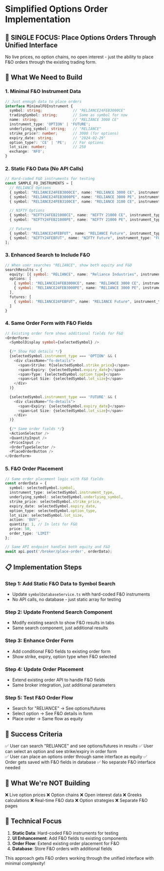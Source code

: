 # Simplified Options Order Implementation

## 🎯 **SINGLE FOCUS: Place Options Orders Through Unified Interface**

No live prices, no option chains, no open interest - just the ability to place F&O orders through the existing trading form.

## 🔧 **What We Need to Build**

### **1. Minimal F&O Instrument Data**
```typescript
// Just enough data to place orders
interface MinimalFOInstrument {
  symbol: string;              // "RELIANCE24FEB3000CE"
  tradingSymbol: string;       // Same as symbol for now
  name: string;                // "RELIANCE 3000 CE"
  instrument_type: 'OPTION' | 'FUTURE';
  underlying_symbol: string;   // "RELIANCE"
  strike_price?: number;       // 3000 (for options)
  expiry_date: string;         // "2024-02-29"
  option_type?: 'CE' | 'PE';   // For options
  lot_size: number;            // 250
  exchange: 'NFO';
}
```

### **2. Static F&O Data (No API Calls)**
```typescript
// Hard-coded F&O instruments for testing
const SAMPLE_FO_INSTRUMENTS = [
  // RELIANCE Options
  { symbol: "RELIANCE24FEB3000CE", name: "RELIANCE 3000 CE", instrument_type: "OPTION", underlying_symbol: "RELIANCE", strike_price: 3000, expiry_date: "2024-02-29", option_type: "CE", lot_size: 250, exchange: "NFO" },
  { symbol: "RELIANCE24FEB3000PE", name: "RELIANCE 3000 PE", instrument_type: "OPTION", underlying_symbol: "RELIANCE", strike_price: 3000, expiry_date: "2024-02-29", option_type: "PE", lot_size: 250, exchange: "NFO" },
  { symbol: "RELIANCE24FEB3100CE", name: "RELIANCE 3100 CE", instrument_type: "OPTION", underlying_symbol: "RELIANCE", strike_price: 3100, expiry_date: "2024-02-29", option_type: "CE", lot_size: 250, exchange: "NFO" },
  
  // NIFTY Options
  { symbol: "NIFTY24FEB21000CE", name: "NIFTY 21000 CE", instrument_type: "OPTION", underlying_symbol: "NIFTY", strike_price: 21000, expiry_date: "2024-02-29", option_type: "CE", lot_size: 50, exchange: "NFO" },
  { symbol: "NIFTY24FEB21000PE", name: "NIFTY 21000 PE", instrument_type: "OPTION", underlying_symbol: "NIFTY", strike_price: 21000, expiry_date: "2024-02-29", option_type: "PE", lot_size: 50, exchange: "NFO" },
  
  // Futures
  { symbol: "RELIANCE24FEBFUT", name: "RELIANCE Future", instrument_type: "FUTURE", underlying_symbol: "RELIANCE", expiry_date: "2024-02-29", lot_size: 250, exchange: "NFO" },
  { symbol: "NIFTY24FEBFUT", name: "NIFTY Future", instrument_type: "FUTURE", underlying_symbol: "NIFTY", expiry_date: "2024-02-29", lot_size: 50, exchange: "NFO" }
];
```

### **3. Enhanced Search to Include F&O**
```typescript
// When user searches "RELIANCE", show both equity and F&O
searchResults = {
  equity: [{ symbol: "RELIANCE", name: "Reliance Industries", instrument_type: "EQUITY" }],
  options: [
    { symbol: "RELIANCE24FEB3000CE", name: "RELIANCE 3000 CE", instrument_type: "OPTION" },
    { symbol: "RELIANCE24FEB3000PE", name: "RELIANCE 3000 PE", instrument_type: "OPTION" }
  ],
  futures: [
    { symbol: "RELIANCE24FEBFUT", name: "RELIANCE Future", instrument_type: "FUTURE" }
  ]
}
```

### **4. Same Order Form with F&O Fields**
```typescript
// Existing order form shows additional fields for F&O
<OrderForm>
  <SymbolDisplay symbol={selectedSymbol} />
  
  {/* Show F&O details */}
  {selectedSymbol.instrument_type === 'OPTION' && (
    <div className="fo-details">
      <span>Strike: ₹{selectedSymbol.strike_price}</span>
      <span>Expiry: {selectedSymbol.expiry_date}</span>
      <span>Type: {selectedSymbol.option_type}</span>
      <span>Lot Size: {selectedSymbol.lot_size}</span>
    </div>
  )}
  
  {selectedSymbol.instrument_type === 'FUTURE' && (
    <div className="fo-details">
      <span>Expiry: {selectedSymbol.expiry_date}</span>
      <span>Lot Size: {selectedSymbol.lot_size}</span>
    </div>
  )}
  
  {/* Same order fields */}
  <ActionSelector />
  <QuantityInput />
  <PriceInput />
  <OrderTypeSelector />
  <PlaceOrderButton />
</OrderForm>
```

### **5. F&O Order Placement**
```typescript
// Same order placement logic with F&O fields
const orderData = {
  symbol: selectedSymbol.symbol,
  instrument_type: selectedSymbol.instrument_type,
  underlying_symbol: selectedSymbol.underlying_symbol,
  strike_price: selectedSymbol.strike_price,
  expiry_date: selectedSymbol.expiry_date,
  option_type: selectedSymbol.option_type,
  lot_size: selectedSymbol.lot_size,
  action: 'BUY',
  quantity: 1, // In lots for F&O
  price: 50,
  order_type: 'LIMIT'
};

// Same API endpoint handles both equity and F&O
await api.post('/broker/place-order', orderData);
```

## 📋 **Implementation Steps**

### **Step 1: Add Static F&O Data to Symbol Search**
- Update `symbolDatabaseService.ts` with hard-coded F&O instruments
- No API calls, no database - just static array for testing

### **Step 2: Update Frontend Search Component**
- Modify existing search to show F&O results in tabs
- Same search component, just additional results

### **Step 3: Enhance Order Form**
- Add conditional F&O fields to existing order form
- Show strike, expiry, option type when F&O selected

### **Step 4: Update Order Placement**
- Extend existing order API to handle F&O fields
- Same broker integration, just additional parameters

### **Step 5: Test F&O Order Flow**
- Search for "RELIANCE" → See options/futures
- Select option → See F&O details in form
- Place order → Same flow as equity

## 🎯 **Success Criteria**

✅ User can search "RELIANCE" and see options/futures in results
✅ User can select an option and see strike/expiry in order form  
✅ User can place an options order through same interface as equity
✅ Order gets saved with F&O fields in database
✅ No separate F&O interface needed

## 🚫 **What We're NOT Building**

❌ Live option prices
❌ Option chains
❌ Open interest data
❌ Greeks calculations
❌ Real-time F&O data
❌ Option strategies
❌ Separate F&O pages

## 🔧 **Technical Focus**

1. **Static Data**: Hard-coded F&O instruments for testing
2. **UI Enhancement**: Add F&O fields to existing components
3. **Order Flow**: Extend existing order placement for F&O
4. **Database**: Store F&O orders with additional fields

This approach gets F&O orders working through the unified interface with minimal complexity!